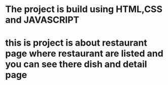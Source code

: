 # The project is build using HTML,CSS and JAVASCRIPT
# this is project is about restaurant page where restaurant are listed and you can see there dish and detail page 
